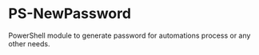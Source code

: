 # PS-NewPassword
PowerShell module to generate password for automations process or any other needs. 
